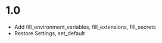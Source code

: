 # 1.0
- Add fill_environment_variables, fill_extensions, fill_secrets
- Restore Settings, set_default
